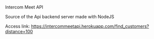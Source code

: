 Intercom Meet API

Source of the Api backend server made with NodeJS

Access link: https://intercommeetapi.herokuapp.com/find_customers?distance=100

